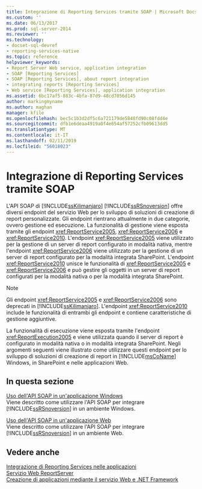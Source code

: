 ```yaml
---
title: Integrazione di Reporting Services tramite SOAP | Microsoft Docs
ms.custom: ''
ms.date: 06/13/2017
ms.prod: sql-server-2014
ms.reviewer: ''
ms.technology:
- docset-sql-devref
- reporting-services-native
ms.topic: reference
helpviewer_keywords:
- Report Server Web service, application integration
- SOAP [Reporting Services]
- SOAP [Reporting Services], about report integration
- integrating reports [Reporting Services]
- Web service [Reporting Services], application integration
ms.assetid: 6bc17af5-883c-4bfa-87d9-48cd7056d145
author: markingmyname
ms.author: maghan
manager: kfile
ms.openlocfilehash: bec5c1b3d2df5c6a721179de5848fd90c08fdd4e
ms.sourcegitcommit: dfb1e6deaa4919a0f4e654af57252cfb09613dd5
ms.translationtype: MT
ms.contentlocale: it-IT
ms.lasthandoff: 02/11/2019
ms.locfileid: "56018023"
---
```

# <a name="integrating-reporting-services-using-soap"></a>Integrazione di Reporting Services tramite SOAP
  L'API SOAP di [!INCLUDE[ssKilimanjaro](../../includes/sskilimanjaro-md.md)] [!INCLUDE[ssRSnoversion](../../includes/ssrsnoversion-md.md)] offre diversi endpoint del servizio Web per lo sviluppo di soluzioni di creazione di report personalizzate. Gli endpoint rientrano attualmente in due categorie, ovvero gestione ed esecuzione. La funzionalità di gestione viene esposta tramite gli endpoint <xref:ReportService2005>, <xref:ReportService2006> e <xref:ReportService2010>. L'endpoint <xref:ReportService2005> viene utilizzato per la gestione di un server di report configurato in modalità nativa, mentre l'endpoint <xref:ReportService2006> viene utilizzato per la gestione di un server di report configurato per la modalità integrata SharePoint. L'endpoint <xref:ReportService2010> unisce le funzionalità di <xref:ReportService2005> e <xref:ReportService2006> e può gestire gli oggetti in un server di report configurati per la modalità nativa o per la modalità integrata SharePoint.  
  
> [!NOTE]  
>  Gli endpoint <xref:ReportService2005> e <xref:ReportService2006> sono deprecati in [!INCLUDE[ssKilimanjaro](../../includes/sskilimanjaro-md.md)]. L'endpoint <xref:ReportService2010> include le funzionalità di entrambi gli endpoint e contiene caratteristiche di gestione aggiuntive.  
  
 La funzionalità di esecuzione viene esposta tramite l'endpoint <xref:ReportExecution2005> e viene utilizzata quando il server di report è configurato in modalità nativa o in modalità integrata SharePoint. Negli argomenti seguenti viene illustrato come utilizzare questi endpoint per lo sviluppo di soluzioni di creazione di report in [!INCLUDE[msCoName](../../includes/msconame-md.md)] Windows, in SharePoint e nelle applicazioni Web.  
  
## <a name="in-this-section"></a>In questa sezione  
 [Uso dell'API SOAP in un'applicazione Windows](integrating-reporting-services-using-soap-windows-application.md)  
 Viene descritto come utilizzare l'API SOAP per integrare [!INCLUDE[ssRSnoversion](../../includes/ssrsnoversion-md.md)] in un ambiente Windows.  
  
 [Uso dell'API SOAP in un'applicazione Web](integrating-reporting-services-using-soap-web-application.md)  
 Viene descritto come utilizzare l'API SOAP per integrare [!INCLUDE[ssRSnoversion](../../includes/ssrsnoversion-md.md)] in un ambiente Web.  
  
## <a name="see-also"></a>Vedere anche  
 [Integrazione di Reporting Services nelle applicazioni](../application-integration/integrating-reporting-services-into-applications.md)   
 [Servizio Web ReportServer](../report-server-web-service/report-server-web-service.md)   
 [Creazione di applicazioni mediante il servizio Web e .NET Framework](../report-server-web-service/net-framework/building-applications-using-the-web-service-and-the-net-framework.md)  
  
  
